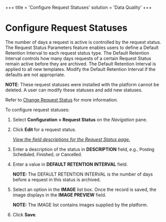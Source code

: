 +++
title = 'Configure Request Statuses'
solution = 'Data Quality'
+++

# Configure Request Statuses

The number of days a request is active is controlled by the
<span id="dspCompose Request Status" class="popUpLink">request
status.</span> The Request Status Parameters feature enables users to
define a Default Retention Interval to each request status type. The
Default Retention Interval controls how many days requests of a certain
Request Status remain active before they are archived. The Default
Retention Interval is applied to all new templates. Modify the Default
Retention Interval if the defaults are not appropriate.

**NOTE**: These request statuses were installed with the platform cannot
be deleted. A user can modify these statuses and add new statuses.

Refer to [Change Request Status](../Use_Cases/Change_Request_Status)
for more information.

To configure request statuses:

1.  Select **Configuration \> Request Status** on the *Navigation
    <span style="font-style: normal;">pane</span>*.

2.  Click **Edit <span style="font-weight: normal;">for a request
    status.</span>**
    
    *[View the field descriptions for the Request Status
    page.](../Page_Desc/Request_Status)*

3.  Enter a description of the status in **DESCRIPTION** field,
    <span style="font-family: Arial, sans-serif;">e.g., Posting
    Scheduled, Finished, or Cancelled.</span>

4.  Enter a value in **DEFAULT RETENTION INTERVAL** field.
    
    **NOTE:** The DEFAULT RETENTION INTERVAL is the number of days
    before a request in this status is archived.

5.  Select an option in the **IMAGE** list box. Once the record is
    saved, the image displays in the **IMAGE PREVIEW** field.
    
    **NOTE:** The IMAGE list contains images supplied by the platform.

6.  Click **Save**.
